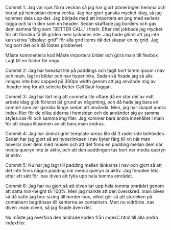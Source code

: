 Commit 1: Jag var sjuk förra veckan så jag har gjort planeringen hemma och börjat på hemsidan denna vecka. Jag har gjort ganska mycket idag, så jag kommer dela upp det.
Jag började med att importera en png med seriens logga och la in den som en header. Sedan skaffade jag borders och gav dem samma färg som "BETTER CALL" i titeln. Efter det jobbade jag mycket för att försöka få till griden men lyckades inte. Jag hade glömt att jag inte kan skriva "display: grid" för alla grid items då det skapar en ny grid. Jag tog bort det och då löstes problemet.

Måste kommentera kod
Måste importera bilder och göra main till flexbox
Lagt till en folder för imgs

Commit 2: Jag har tweakat lite på paddings och tagit bort lorem ipsum i nav och main, lagt in bilder och nav hyperlinks. Sedan så fixade jag så alla images inte blev capped på 300px width genom att jag använde mig av .header img för att selecta Better Call Saul-loggan.

Commit 3: Jag har lärt mig att commita lite oftare då en stor del av mitt arbete idag gick förlorat på grund av någonting, och då hade jag bara en commit som var ganska länge sedan att använda. Men, jag har skapat andra index-filer för de olika sidorna i hemsidan och de använder sig av samma styles.css-fil och samma img filer. Jag kommer bara ändra innehållet i main för att skapa illusionen av att bara main ändras.

Commit 4: Jag har ändrat grid-template-areas lite då 3 rader inte behövdes. Sedan har jag gjort så att hyperlinksen i nav byter färg till vit när man hoverar över dem med musen och att det finns en padding mellan dem när media queryn inte är aktiv, och att den paddingen tas bort när media queryn är aktiv.

Commit 5: Nu har jag lagt till padding mellan länkarna i nav och gjort så att det inte finns någon padding när media queryn är aktiv. Jag försöker leta efter ett sätt för .nav diven att fylla upp hela tomma området.

Commit 6: Jag har nu gjort så att diven tar upp hela tomma området genom att sätta min-height till 100%. Men jag märkte att den överskred .main diven så då satte jag box-sizing till border-box, vilket gör så att storleken på containern begränsas till kanterna av containern. Men nu vidrörde .nav diven .main diven, så jag fixade även det.

Nu måste jag överföra den ändrade koden från indexC.html till alla andra indexfiler.